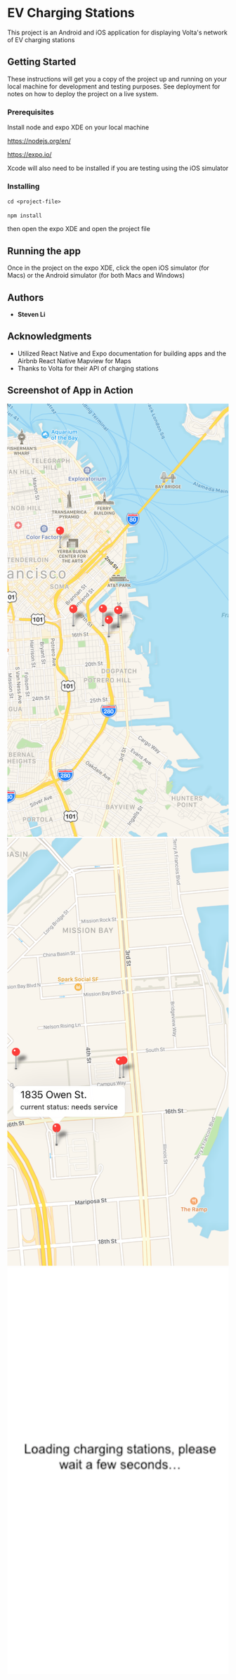 # EV Charging Stations

This project is an Android and iOS application for displaying Volta's network of EV charging stations

## Getting Started

These instructions will get you a copy of the project up and running on your local machine for development and testing purposes. See deployment for notes on how to deploy the project on a live system.

### Prerequisites

Install node and expo XDE on your local machine 

https://nodejs.org/en/

https://expo.io/

Xcode will also need to be installed if you are testing using the iOS simulator

### Installing

```
cd <project-file>

npm install

```

then open the expo XDE and open the project file

## Running the app

Once in the project on the expo XDE, click the open iOS simulator (for Macs) or the Android simulator (for both Macs and Windows)

## Authors

* **Steven Li** 

## Acknowledgments

* Utilized React Native and Expo documentation for building apps and the Airbnb React Native Mapview for Maps
* Thanks to Volta for their API of charging stations

## Screenshot of App in Action

![Alt text](./screenshot1.png?raw=true "screenshot1.png")
![Alt text](./screenshot2.png?raw=true "screenshot2.png")
![Alt text](./screenshot3.png?raw=true "screenshot3.png")
